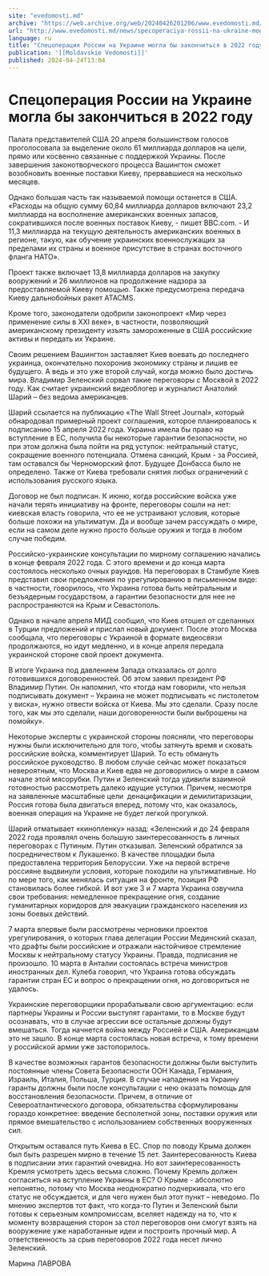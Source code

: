 ```yaml
---
site: "evedomosti.md"
archive: "https://web.archive.org/web/20240426201206/www.evedomosti.md/news/specoperaciya-rossii-na-ukraine-mogla-zakonchitsya-v-2022-go"
url: "http://www.evedomosti.md/news/specoperaciya-rossii-na-ukraine-mogla-zakonchitsya-v-2022-go"
language: ru
title: "Спецоперация России на Украине могла бы закончиться в 2022 году"
publication: '[[Moldavskie Vedomosti]]'
published: 2024-04-24T13:04
---
```


# Спецоперация России на Украине могла бы закончиться в 2022 году

Палата представителей США 20 апреля большинством голосов проголосовала за выделение около 61 миллиарда долларов на цели, прямо или косвенно связанные с поддержкой Украины. После завершения законотворческого процесса Вашингтон сможет возобновить военные поставки Киеву, прервавшиеся на несколько месяцев.

Однако большая часть так называемой помощи останется в США. «Расходы на общую сумму 60,84 миллиарда долларов включают 23,2 миллиарда на восполнение американских военных запасов, сократившихся после военных поставок Киеву, - пишет BBC.com. - И 11,3 миллиарда на текущую деятельность американских военных в регионе, такую, как обучение украинских военнослужащих за пределами их страны и военное присутствие в странах восточного фланга НАТО».

Проект также включает 13,8 миллиарда долларов на закупку вооружений и 26 миллионов на продолжение надзора за предоставляемой Киеву помощью. Также предусмотрена передача Киеву дальнобойных ракет ATACMS.

Кроме того, законодатели одобрили законопроект «Мир через применение силы в XXI веке», в частности, позволяющий американскому президенту изъять замороженные в США российские активы и передать их Украине.

Своим решением Вашингтон заставляет Киев воевать до последнего украинца, окончательно похоронив экономику страны и лишив ее будущего. А ведь и это уже второй случай, когда можно было достичь мира. Владимир Зеленский сорвал такие переговоры с Москвой в 2022 году. Как считает украинский видеоблогер и журналист Анатолий Шарий – без ведома американцев.

Шарий ссылается на публикацию «The Wall Street Journal», который обнародовал примерный проект соглашения, которое планировалось к подписанию 15 апреля 2022 года. Украина имела бы право на вступление в ЕС, получила бы некоторые гарантии безопасности, но при этом должна была пойти на ряд уступок: нейтральный статус, сокращение военного потенциала. Отмена санкций, Крым - за Россией, там оставался бы Черноморский флот. Будущее Донбасса было не определено. Также от Киева требовали снятия любых ограничений с использования русского языка.

Договор не был подписан. К июню, когда российские войска уже начали терять инициативу на фронте, переговоры сошли на нет: киевская власть говорила, что ее не устраивают условия, которые больше похожи на ультиматум. Да и вообще зачем рассуждать о мире, если на самом деле нужно просто больше оружия и тогда в любом случае победим.

Российско-украинские консультации по мирному соглашению начались в конце февраля 2022 года. С этого времени и до конца марта состоялось несколько очных раундов. На переговорах в Стамбуле Киев представил свои предложения по урегулированию в письменном виде: в частности, говорилось, что Украина готова быть нейтральным и безъядерным государством, а гарантии безопасности для нее не распространяются на Крым и Севастополь.

Однако в начале апреля МИД сообщил, что Киев отошел от сделанных в Турции предложений и прислал новый документ. После этого Москва сообщала, что переговоры с Украиной в формате видеосвязи продолжаются, но идут медленно, и в конце апреля передала украинской стороне свой проект документа.

В итоге Украина под давлением Запада отказалась от долго готовившихся договоренностей. Об этом заявил президент РФ Владимир Путин. Он напомнил, что «тогда нам говорили, что нельзя подписывать документ – Украина не может подписывать «с пистолетом у виска», нужно отвести войска от Киева. Мы это сделали. Сразу после того, как мы это сделали, наши договоренности были выброшены на помойку».

Некоторые эксперты с украинской стороны поясняли, что переговоры нужны были исключительно для того, чтобы затянуть время и сковать российские войска, комментирует Шарий. То есть обмануть российское руководство. В любом случае сейчас может показаться невероятным, что Москва и Киев едва не договорились о мире в самом начале этой мясорубки. Путин и Зеленский тогда удивили взаимной готовностью рассмотреть далеко идущие уступки. Причем, несмотря на заявленные масштабные цели  денацификации и демилитаризации, Россия готова была двигаться вперед, потому что, как оказалось, военная операция на Украине не будет легкой прогулкой.

Шарий отматывает «кинопленку» назад: «Зеленский и до 24 февраля 2022 года проявлял очень большую заинтересованность в личных переговорах с Путиным. Путин отказывал. Зеленский обратился за посредничеством к Лукашенко. В качестве площадки была предоставлена территория Белоруссии. Уже на первой встрече россияне выдвинули условия, которые походили на ультимативные. Но по мере того, как менялась ситуация на фронте, позиция РФ становилась более гибкой. И вот уже 3 и 7 марта Украина озвучила свои требования: немедленное прекращение огня, создание гуманитарных коридоров для эвакуации гражданского населения из зоны боевых действий.

7 марта впервые были рассмотрены черновики проектов урегулирования, о которых глава делегации России Мединский сказал, что драфты были российские и отражали настойчивое стремление Москвы к нейтральному статусу Украины. Правда, подписания не произошло. 10 марта в Анталии состоялась встреча министров иностранных дел. Кулеба говорил, что Украина готова обсуждать гарантии стран ЕС и вопрос о прекращении огня, но договориться не удалось.

Украинские переговорщики прорабатывали свою аргументацию: если партнеры Украины и России выступят гарантами, то в Москве будут осознавать, что в случае агрессии все остальные должны будут вмешаться. Тогда начнется война между Россией и США. Американцам это не зашло. В конце марта состоялась новая встреча, к тому времени у российской армии уже застопорилось.

В качестве возможных гарантов безопасности должны были выступить постоянные члены Совета Безопасности ООН Канада, Германия, Израиль, Италия, Польша, Турция. В случае нападения на Украину гаранты должны были после консультации с нею оказать помощь для восстановления безопасности. Причем, в отличие от Североатлантического договора, обязательства сформулированы гораздо конкретнее: введение бесполетной зоны, поставки оружия или прямое вмешательство с использованием собственных вооруженных сил.

Открытым оставался путь Киева в ЕС. Спор по поводу Крыма должен был быть разрешен мирно в течение 15 лет. Заинтересованность Киева в подписании этих гарантий очевидна. Но вот заинтересованность Кремля усмотреть здесь весьма сложно. Почему Кремль должен согласиться на вступление Украины в ЕС? О Крыме - абсолютно непонятно, потому что Москва неоднократно подчеркивала, что его статус не обсуждается, и для чего нужен был этот пункт – неведомо. По мнению экспертов тот факт, что когда-то Путин и Зеленский были готовы к серьезным компромиссам, вселяет надежду на то, что к моменту возвращения сторон за стол переговоров они смогут взять на вооружение уже наработанные идеи и построить прочный мир. А ответственность за срыв переговоров 2022 года несет лично Зеленский.

Марина ЛАВРОВА